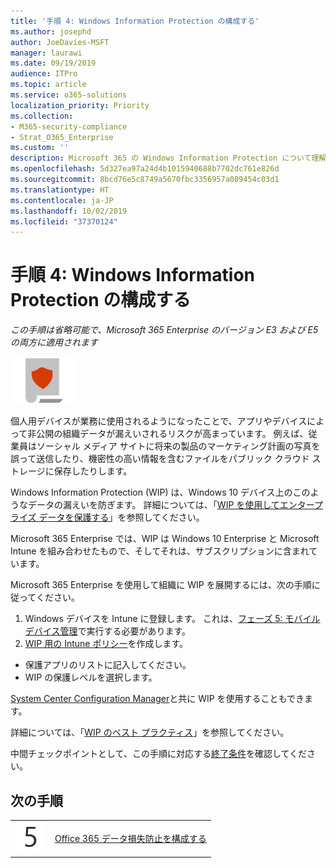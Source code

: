 ```yaml
---
title: '手順 4: Windows Information Protection の構成する'
ms.author: josephd
author: JoeDavies-MSFT
manager: laurawi
ms.date: 09/19/2019
audience: ITPro
ms.topic: article
ms.service: o365-solutions
localization_priority: Priority
ms.collection:
- M365-security-compliance
- Strat_O365_Enterprise
ms.custom: ''
description: Microsoft 365 の Windows Information Protection について理解し、展開します。
ms.openlocfilehash: 5d327ea97a24d4b1015940688b7702dc761e826d
ms.sourcegitcommit: 8bcd76e5c8749a5670fbc3356957a089454c03d1
ms.translationtype: HT
ms.contentlocale: ja-JP
ms.lasthandoff: 10/02/2019
ms.locfileid: "37370124"
---
```

# <a name="step-4-configure-windows-information-protection"></a>手順 4: Windows Information Protection の構成する

*この手順は省略可能で、Microsoft 365 Enterprise のバージョン E3 および E5 の両方に適用されます*

![フェーズ 6: 情報保護](./media/deploy-foundation-infrastructure/infoprotection_icon-small.png)

個人用デバイスが業務に使用されるようになったことで、アプリやデバイスによって非公開の組織データが漏えいされるリスクが高まっています。 例えば、従業員はソーシャル メディア サイトに将来の製品のマーケティング計画の写真を誤って送信したり、機密性の高い情報を含むファイルをパブリック クラウド ストレージに保存したりします。 

Windows Information Protection (WIP) は、Windows 10 デバイス上のこのようなデータの漏えいを防ぎます。 詳細については、「[WIP を使用してエンタープライズ データを保護する](https://docs.microsoft.com/windows/security/information-protection/windows-information-protection/protect-enterprise-data-using-wip)」を参照してください。

Microsoft 365 Enterprise では、WIP は Windows 10 Enterprise と Microsoft Intune を組み合わせたもので、そしてそれは、サブスクリプションに含まれています。 

Microsoft 365 Enterprise を使用して組織に WIP を展開するには、次の手順に従ってください。

1. Windows デバイスを Intune に登録します。 これは、[フェーズ 5: モバイル デバイス管理](mobility-infrastructure.md)で実行する必要があります。
2. [WIP 用の Intune ポリシー](https://docs.microsoft.com/windows/security/information-protection/windows-information-protection/create-wip-policy-using-intune-azure)を作成します。
  - 保護アプリのリストに記入してください。
  - WIP の保護レベルを選択します。

[System Center Configuration Manager](https://docs.microsoft.com/windows/security/information-protection/windows-information-protection/overview-create-wip-policy-sccm)と共に WIP を使用することもできます。 

詳細については、「[WIP のベスト プラクティス]( https://docs.microsoft.com/windows/security/information-protection/windows-information-protection/guidance-and-best-practices-wip)」を参照してください。

中間チェックポイントとして、この手順に対応する[終了条件](infoprotect-exit-criteria.md#crit-infoprotect-step4)を確認してください。

## <a name="next-step"></a>次の手順

|||
|:-------|:-----|
|![手順 5](./media/stepnumbers/Step5.png)|[Office 365 データ損失防止を構成する](infoprotect-data-loss-prevention.md)|


